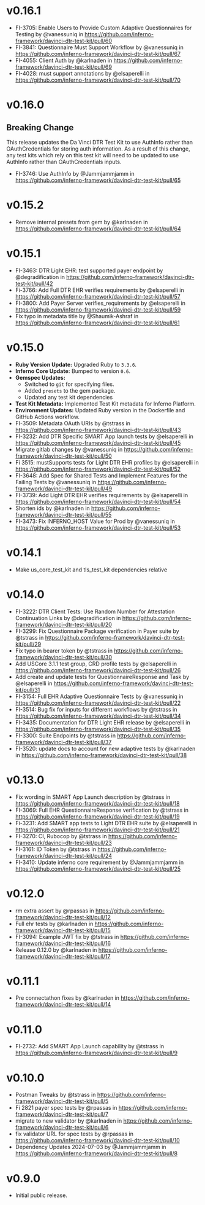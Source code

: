 # v0.16.1
* FI-3705: Enable Users to Provide Custom Adaptive Questionnaires for Testing by @vanessuniq in https://github.com/inferno-framework/davinci-dtr-test-kit/pull/60
* FI-3841: Questionnaire Must Support Workflow by @vanessuniq in https://github.com/inferno-framework/davinci-dtr-test-kit/pull/67
* FI-4055: Client Auth by @karlnaden in https://github.com/inferno-framework/davinci-dtr-test-kit/pull/69
* FI-4028: must support annotations by @elsaperelli in https://github.com/inferno-framework/davinci-dtr-test-kit/pull/70

# v0.16.0
## Breaking Change
This release updates the Da Vinci DTR Test Kit to use AuthInfo rather than
OAuthCredentials for storing auth information. As a result of this change, any
test kits which rely on this test kit will need to be updated to use AuthInfo
rather than OAuthCredentials inputs.

* FI-3746: Use AuthInfo by @Jammjammjamm in https://github.com/inferno-framework/davinci-dtr-test-kit/pull/65

# v0.15.2
* Remove internal presets from gem by @karlnaden in https://github.com/inferno-framework/davinci-dtr-test-kit/pull/64

# v0.15.1
* FI-3463: DTR Light EHR: test supported payer endpoint by @degradification in https://github.com/inferno-framework/davinci-dtr-test-kit/pull/42
* Fi-3766: Add Full DTR EHR verifies requirements by @elsaperelli in https://github.com/inferno-framework/davinci-dtr-test-kit/pull/57
* FI-3800: Add Payer Server verifies_requirements by @elsaperelli in https://github.com/inferno-framework/davinci-dtr-test-kit/pull/59
* Fix typo in metadata title by @Shaumik-Ashraf in https://github.com/inferno-framework/davinci-dtr-test-kit/pull/61


# v0.15.0
* **Ruby Version Update:** Upgraded Ruby to `3.3.6`.
* **Inferno Core Update:** Bumped to version `0.6`.
* **Gemspec Updates:**
  * Switched to `git` for specifying files.
  * Added `presets` to the gem package.
  * Updated any test kit dependencies
* **Test Kit Metadata:** Implemented Test Kit metadata for Inferno Platform.
* **Environment Updates:** Updated Ruby version in the Dockerfile and GitHub Actions workflow.
* FI-3509: Metadata OAuth URIs by @tstrass in https://github.com/inferno-framework/davinci-dtr-test-kit/pull/43
* FI-3232: Add DTR Specific SMART App launch tests by @elsaperelli in https://github.com/inferno-framework/davinci-dtr-test-kit/pull/45
* Migrate gitlab changes by @vanessuniq in https://github.com/inferno-framework/davinci-dtr-test-kit/pull/50
* Fi 3515: mustSupports tests for Light DTR EHR profiles by @elsaperelli in https://github.com/inferno-framework/davinci-dtr-test-kit/pull/52
* FI-3648: Add Spec for Shared Tests and Implement Features for the Failing Tests by @vanessuniq in https://github.com/inferno-framework/davinci-dtr-test-kit/pull/49
* FI-3739: Add Light DTR EHR verifies  requirements  by @elsaperelli in https://github.com/inferno-framework/davinci-dtr-test-kit/pull/54
* Shorten ids by @karlnaden in https://github.com/inferno-framework/davinci-dtr-test-kit/pull/55
* FI-3473: Fix INFERNO_HOST Value for Prod by @vanessuniq in https://github.com/inferno-framework/davinci-dtr-test-kit/pull/53

# v0.14.1
* Make us_core_test_kit and tls_test_kit dependencies relative

# v0.14.0
* FI-3222: DTR Client Tests: Use Random Number for Attestation Continuation Links by @degradification in https://github.com/inferno-framework/davinci-dtr-test-kit/pull/20
* FI-3299: Fix Questionnaire Package verification in Payer suite by @tstrass in https://github.com/inferno-framework/davinci-dtr-test-kit/pull/29
* Fix typo in bearer token by @tstrass in https://github.com/inferno-framework/davinci-dtr-test-kit/pull/30
* Add USCore 3.1.1 test group, CRD profile tests by @elsaperelli in https://github.com/inferno-framework/davinci-dtr-test-kit/pull/26
* Add create and update tests for QuestionnaireResponse and Task by @elsaperelli in https://github.com/inferno-framework/davinci-dtr-test-kit/pull/31
* FI-3154: Full EHR Adaptive Questionnaire Tests by @vanessuniq in https://github.com/inferno-framework/davinci-dtr-test-kit/pull/22
* FI-3514: Bug fix for inputs for different workflows by @tstrass in https://github.com/inferno-framework/davinci-dtr-test-kit/pull/34
* FI-3435: Documentation for DTR Light EHR release by @elsaperelli in https://github.com/inferno-framework/davinci-dtr-test-kit/pull/35
* FI-3300: Suite Endpoints by @tstrass in https://github.com/inferno-framework/davinci-dtr-test-kit/pull/37
* FI-3520: update docs to account for new adaptive tests by @karlnaden in https://github.com/inferno-framework/davinci-dtr-test-kit/pull/38

# v0.13.0
* Fix wording in SMART App Launch description by @tstrass in https://github.com/inferno-framework/davinci-dtr-test-kit/pull/18
* FI-3069: Full EHR QuestionnaireResponse verification by @tstrass in https://github.com/inferno-framework/davinci-dtr-test-kit/pull/19
* Fi-3231: Add SMART app tests to Light DTR EHR suite by @elsaperelli in https://github.com/inferno-framework/davinci-dtr-test-kit/pull/21
* FI-3270: CI, Rubocop by @tstrass in https://github.com/inferno-framework/davinci-dtr-test-kit/pull/23
* FI-3161: ID Token by @tstrass in https://github.com/inferno-framework/davinci-dtr-test-kit/pull/24
* FI-3410: Update inferno core requirement by @Jammjammjamm in https://github.com/inferno-framework/davinci-dtr-test-kit/pull/25

# v0.12.0
* rm extra assert by @rpassas in https://github.com/inferno-framework/davinci-dtr-test-kit/pull/12
* Full ehr tests by @karlnaden in https://github.com/inferno-framework/davinci-dtr-test-kit/pull/15
* FI-3094: Example JWT fix by @tstrass in https://github.com/inferno-framework/davinci-dtr-test-kit/pull/16
* Release 0.12.0 by @karlnaden in https://github.com/inferno-framework/davinci-dtr-test-kit/pull/17

# v0.11.1
* Pre connectathon fixes by @karlnaden in https://github.com/inferno-framework/davinci-dtr-test-kit/pull/14

# v0.11.0
* FI-2732: Add SMART App Launch capability by @tstrass in https://github.com/inferno-framework/davinci-dtr-test-kit/pull/9

# v0.10.0
* Postman Tweaks by @tstrass in https://github.com/inferno-framework/davinci-dtr-test-kit/pull/5
* Fi 2821 payer spec tests by @rpassas in https://github.com/inferno-framework/davinci-dtr-test-kit/pull/7
* migrate to new validator by @karlnaden in https://github.com/inferno-framework/davinci-dtr-test-kit/pull/6
* fix validator URL for spec tests by @rpassas in https://github.com/inferno-framework/davinci-dtr-test-kit/pull/10
* Dependency Updates 2024-07-03 by @Jammjammjamm in https://github.com/inferno-framework/davinci-dtr-test-kit/pull/8


# v0.9.0

* Initial public release.
